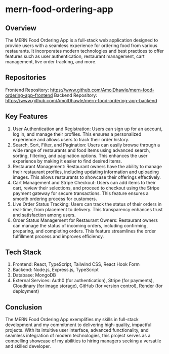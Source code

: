 # mern-food-ordering-app

## Overview
The MERN Food Ordering App is a full-stack web application designed to provide users with a seamless experience for ordering food from various restaurants. It incorporates modern technologies and best practices to offer features such as user authentication, restaurant management, cart management, live order tracking, and more.

## Repositories
Frontend Repository: https://www.github.com/AmolDhawle/mern-food-ordering-app-frontend
Backend Repository: https://www.github.com/AmolDhawle/mern-food-ordering-app-backend

## Key Features
1. User Authentication and Registration: Users can sign up for an account, log in, and manage their profiles. This ensures a personalized experience and allows users to track their order history.
2.  Search, Sort, Filter, and Pagination: Users can easily browse through a wide range of restaurants and food items using advanced search, sorting, filtering, and pagination options. This enhances the user experience by making it easier to find desired items.
3. Restaurant Management: Restaurant owners have the ability to manage their restaurant profiles, including updating information and uploading images. This allows restaurants to showcase their offerings effectively.
4. Cart Management and Stripe Checkout: Users can add items to their cart, review their selections, and proceed to checkout using the Stripe payment gateway for secure transactions. This feature ensures a smooth ordering process for customers.
5. Live Order Status Tracking: Users can track the status of their orders in real-time, from placement to delivery. This transparency enhances trust and satisfaction among users.
6. Order Status Management for Restaurant Owners: Restaurant owners can manage the status of incoming orders, including confirming, preparing, and completing orders. This feature streamlines the order fulfillment process and improves efficiency.
   
## Tech Stack
1. Frontend: React, TypeScript, Tailwind CSS, React Hook Form
2. Backend: Node.js, Express.js, TypeScript
3. Database: MongoDB
4. External Services: Auth0 (for authentication), Stripe (for payments), Cloudinary (for image storage), GitHub (for version control), Render (for deployment)

## Conclusion
The MERN Food Ordering App exemplifies my skills in full-stack development and my commitment to delivering high-quality, impactful projects. With its intuitive user interface, advanced functionality, and seamless integration of modern technologies, this project serves as a compelling showcase of my abilities to hiring managers seeking a versatile and skilled developer.
